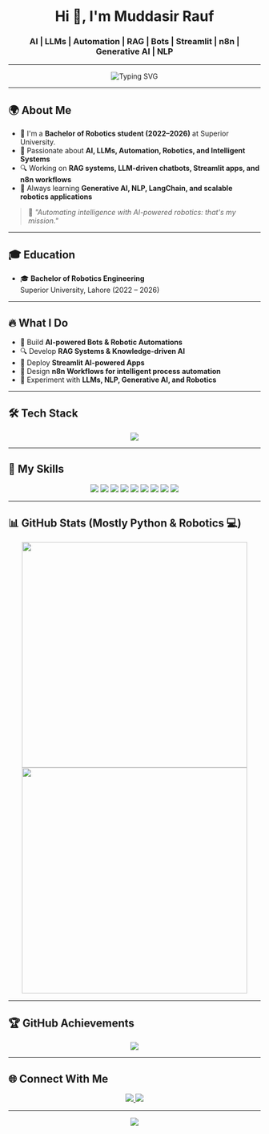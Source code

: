 <h1 align="center">Hi 👋, I'm Muddasir Rauf</h1>
<h3 align="center">AI | LLMs | Automation | RAG | Bots | Streamlit | n8n | Generative AI | NLP</h3>

---

<p align="center">
  <img src="https://readme-typing-svg.demolab.com?font=Fira+Code&size=25&pause=1000&color=00F7C7&center=true&vCenter=true&width=600&lines=AI+Developer+%7C+Robotics+Engineer;Automation+Specialist+|+Bots+&+RAG;Streamlit+App+Builder+%7C+n8n+Workflows;Lifelong+Learner+%7C+Tech+Explorer" alt="Typing SVG">
</p>

---

## 🌍 About Me

- 🚀 I'm a **Bachelor of Robotics student (2022–2026)** at Superior University.  
- 🤖 Passionate about **AI, LLMs, Automation, Robotics, and Intelligent Systems**  
- 🔍 Working on **RAG systems, LLM-driven chatbots, Streamlit apps, and n8n workflows**  
- 🌱 Always learning **Generative AI, NLP, LangChain, and scalable robotics applications**  

> 💬 *"Automating intelligence with AI-powered robotics: that's my mission."*

---

## 🎓 Education

- 🎓 **Bachelor of Robotics Engineering**  
  Superior University, Lahore (2022 – 2026)

---

## 🔥 What I Do

- 🤖 Build **AI-powered Bots & Robotic Automations**  
- 🔍 Develop **RAG Systems & Knowledge-driven AI**  
- 🚀 Deploy **Streamlit AI-powered Apps**  
- 🔄 Design **n8n Workflows for intelligent process automation**  
- 🧠 Experiment with **LLMs, NLP, Generative AI, and Robotics**  

---

## 🛠 Tech Stack

<p align="center">
  <a href="#"><img src="https://skillicons.dev/icons?i=python,tensorflow,pytorch,git,github,vscode,streamlit,openai,fastapi,langchain,n8n&perline=9" /></a>
</p>

---

## 🚀 My Skills

<p align="center">
  <img src="https://img.shields.io/badge/LLMs-000000?style=for-the-badge&logo=openai&logoColor=white"/>
  <img src="https://img.shields.io/badge/RAG-0A192F?style=for-the-badge&logo=readthedocs&logoColor=white"/>
  <img src="https://img.shields.io/badge/Bots-4B8BBE?style=for-the-badge&logo=python&logoColor=white"/>
  <img src="https://img.shields.io/badge/Robotics-DA1212?style=for-the-badge&logo=robotics&logoColor=white"/>
  <img src="https://img.shields.io/badge/Automation-n8n-orange?style=for-the-badge&logo=n8n&logoColor=white"/>
  <img src="https://img.shields.io/badge/Streamlit-FF4B4B?style=for-the-badge&logo=streamlit&logoColor=white"/>
  <img src="https://img.shields.io/badge/NLP-5B21B6?style=for-the-badge&logo=google&logoColor=white"/>
  <img src="https://img.shields.io/badge/Generative AI-0A192F?style=for-the-badge&logo=openai&logoColor=white"/>
  <img src="https://img.shields.io/badge/LangChain-000000?style=for-the-badge&logoColor=white"/>
</p>

---

## 📊 GitHub Stats (Mostly Python & Robotics 💻)

<p align="center">
  <img src="https://github-readme-streak-stats.herokuapp.com?user=muddasirrob&theme=tokyonight&hide_border=true" width="450"/>
  <img src="https://github-readme-stats.vercel.app/api?username=muddasirrob&show_icons=true&theme=tokyonight&hide_border=true&count_private=true&include_all_commits=true" width="450"/>
</p>

---

## 🏆 GitHub Achievements

<p align="center">
<img src="https://github-profile-trophy.vercel.app/?username=muddasirrob&theme=discord&no-frame=true&no-bg=true&margin-w=10"/>
</p>

---

## 🌐 Connect With Me

<p align="center">
  <a href="https://www.linkedin.com/in/muddasirrob/" target="_blank">
    <img src="https://img.shields.io/badge/LinkedIn-0077B5?style=for-the-badge&logo=linkedin&logoColor=white"/>
  </a>
  <a href="mailto:muddasirrob@gmail.com" target="_blank">
    <img src="https://img.shields.io/badge/Gmail-D14836?style=for-the-badge&logo=gmail&logoColor=white"/>
  </a>
</p>

---

<p align="center">
  <img src="https://komarev.com/ghpvc/?username=muddasirrob&style=for-the-badge&label=Profile+Views&color=00BFFF"/>
</p>
